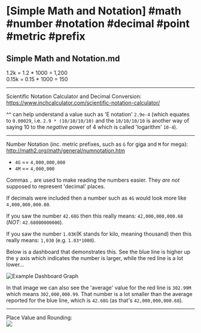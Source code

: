 # [Simple Math and Notation] #math #number #notation #decimal #point #metric #prefix

## Simple Math and Notation.md

1.2k = 1.2 * 1000 = 1,200  
0.15k = 0.15 * 1000 = 150

---

Scientific Notation Calculator and Decimal Conversion:
https://www.inchcalculator.com/scientific-notation-calculator/

^^ can help understand a value such as 'E notation' `2.9e-4` (which equates to `0.00029`, i.e. `2.9 * (10/10/10/10)` and the `10/10/10/10` is another way of saying 10 to the _negative_ power of 4 which is called 'logarithm' `10-4`).
  
---

Number Notation (inc. metric prefixes, such as `G` for giga and `M` for mega):  
http://math2.org/math/general/numnotation.htm

- `4G` == `4,000,000,000`
- `4M` == `4,000,000`

Commas `,` are used to make reading the numbers easier. They _are not_ supposed to represent 'decimal' places. 

If decimals were included then a number such as `4G` would look more like `4,000,000,000.00`.

If you saw the number `42.68G` then this really means: `42,000,000,000.68` (_NOT_: `42.68000000000`).

If you saw the number `1.03K`(K stands for kilo, meaning thousand) then this really means: `1,030` (e.g. `1.03*1000`).

Below is a dashboard that demonstrates this. See the blue line is higher up the y axis which indicates the number is larger, while the red line is a lot lower...

![Example Dashboard Graph](https://user-images.githubusercontent.com/180050/76610382-ba6fe980-6510-11ea-9e3c-522681e4ea1d.png)

In that image we can also see the 'average' value for the red line is `302.99M` which means `302,000,000.99`. That number is a lot smaller than the average reported for the blue line, which is `42.68G` (as that's `42,000,000,000.68`).

---

Place Value and Rounding:  
![](https://sites.google.com/site/amparosmithclassroom/_/rsrc/1447343920075/math-quizes/assigments-2/placevalue.gif)

